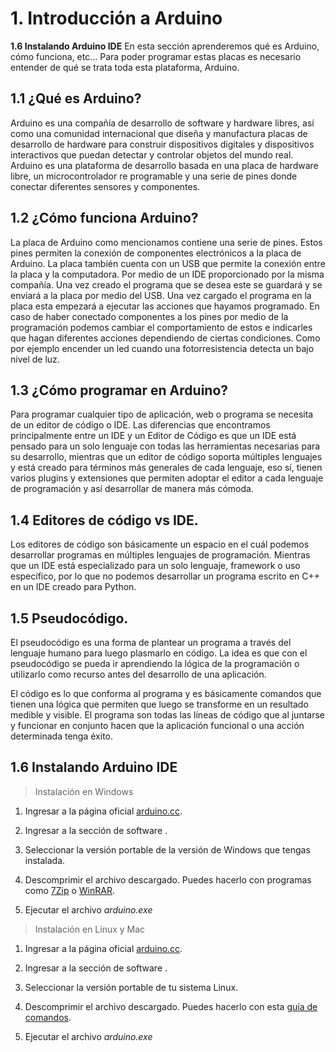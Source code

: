 # **1. Introducción a Arduino**
**1.6 Instalando Arduino IDE**
En esta sección aprenderemos qué es Arduino, cómo funciona, etc… Para poder programar estas placas es necesario entender de qué se trata toda esta plataforma, Arduino. 

## **1.1 ¿Qué es Arduino?**
Arduino es una compañía de desarrollo de software y hardware libres, así como una comunidad internacional que diseña y manufactura placas de desarrollo de hardware para construir dispositivos digitales y dispositivos interactivos que puedan detectar y controlar objetos del mundo real. Arduino es una plataforma de desarrollo basada en una placa de hardware libre, un microcontrolador re programable y una serie de pines donde conectar diferentes sensores y componentes. 

## **1.2 ¿Cómo funciona Arduino?**
La placa de Arduino como mencionamos contiene una serie de pines. Estos pines permiten la conexión de componentes electrónicos a la placa de Arduino. La placa también cuenta con un USB que permite la conexión entre la placa y la computadora. Por medio de un IDE proporcionado por la misma compañía. Una vez creado el programa que se desea este se guardará y se enviará a la placa por medio del USB. Una vez cargado el programa en la placa esta empezará a ejecutar las acciones que hayamos programado. En caso de haber conectado componentes a los pines por medio de la programación podemos cambiar el comportamiento de estos e indicarles que hagan diferentes acciones dependiendo de ciertas condiciones. Como por ejemplo encender un led cuando una fotorresistencia detecta un bajo nivel de luz.

## **1.3 ¿Cómo programar en Arduino?**
Para programar cualquier tipo de aplicación, web o programa se necesita de un editor de código o IDE. Las diferencias que encontramos principalmente entre un IDE y un Editor de Código es que un IDE está pensado para un solo lenguaje con todas las herramientas necesarias para su desarrollo, mientras que un editor de código soporta múltiples lenguajes y está creado para términos más generales de cada lenguaje, eso sí, tienen varios plugins y extensiones que permiten adoptar el editor a cada lenguaje de programación y así desarrollar de manera más cómoda. 

## **1.4 Editores de código vs IDE.**
Los editores de código son básicamente un espacio en el cuál podemos desarrollar programas en múltiples lenguajes de programación. Mientras que un IDE está especializado para un solo lenguaje, framework o uso específico, por lo que no podemos desarrollar un programa escrito en C++ en un IDE creado para Python.

## **1.5 Pseudocódigo.**
El pseudocódigo es una forma de plantear un programa a través del lenguaje humano para luego plasmarlo en código. La idea es que con el pseudocódigo se pueda ir aprendiendo la lógica de la programación o utilizarlo como recurso antes del desarrollo de una aplicación.

El código es lo que conforma al programa y es básicamente comandos que tienen una lógica que permiten que luego se transforme en un resultado medible y visible. El programa son todas las líneas de código que al juntarse y funcionar en conjunto hacen que la aplicación funcional o una acción determinada tenga éxito.

## **1.6 Instalando Arduino IDE**

> Instalación en Windows 

1. Ingresar a la página oficial [arduino.cc](https://www.arduino.cc/).

2. Ingresar a la sección de software .
3. Seleccionar la versión portable de la versión de Windows que tengas instalada.
4. Descomprimir el archivo descargado. Puedes hacerlo con programas como [7Zip](https://www.7-zip.org/) o [WinRAR](https://www.win-rar.com/start.html?&L=6).
5. Ejecutar el archivo *arduino.exe*

> Instalación en Linux y Mac

1. Ingresar a la página oficial [arduino.cc](https://www.arduino.cc/).

2. Ingresar a la sección de software .
3. Seleccionar la versión portable de tu sistema Linux.
4. Descomprimir el archivo descargado. Puedes hacerlo con esta [guía de comandos](https://es.ccm.net/ordenadores/linux/2370-comprimir-y-descomprimir-archivos-desde-el-shell-de-linux/).
5. Ejecutar el archivo *arduino.exe*

